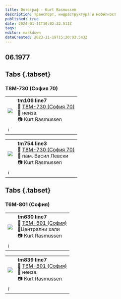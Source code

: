 ```yaml
---
title: Фотограф - Kurt Rasmussen
description: Транспорт, инфраструктура и мобилност
published: true
date: 2024-01-11T10:02:32.511Z
tags: 
editor: markdown
dateCreated: 2023-11-19T15:20:03.543Z
---
```


## 06.1977
## Tabs {.tabset}
### Т8М-730 (София 70)

<!--следващ пост--> 
<div class="table-responsive"><table style="width:100%"><tr>
<td><img src="https://lh3.google.com/u/0/d/1k9FOU0CVY00Xgl4BjnPybtGY2f2NEM2V"></td>
<td><b>tm106 line7</b><br> 🚋 <a href="/bg/public-transport/fleet-list/1970-T8M-730">Т8М-730 (София 70)</a><br>📌 неизв. <br> 📷 Kurt Rasmussen<br></td></tr>
  <td colspan=2 >ℹ️ </td></table></div>

<!--следващ пост--> 
<div class="table-responsive"><table style="width:100%"><tr>
<td><img src="https://lh3.google.com/u/0/d/1jmx63lD_nManCJPIfWn6p80jQtpECfSQ"></td>
<td><b>tm754 line3</b><br> 🚋 <a href="/bg/public-transport/fleet-list/1970-T8M-730">Т8М-730 (София 70)</a><br>📌 пам. Васил Левски <br> 📷 Kurt Rasmussen<br></td></tr>
  <td colspan=2 >ℹ️ </td></table></div>
  

  
 ## Tabs {.tabset}
### Т6М-801 (София) 
  
<!--следващ пост--> 
<div class="table-responsive"><table style="width:100%"><tr>
<td><img src="https://lh3.google.com/u/0/d/1-B5g0gk8DNCQntfWqQjP0-y7E2nulO9S"></td>
<td><b>tm630 line7</b><br> 🚋 <a href="/bg/public-transport/fleet-list/965-T6M-801">Т6М-801 (София)</a><br>📌Централни хали <br> 📷 Kurt Rasmussen<br></td></tr>
  <td colspan=2 >ℹ️ </td></table></div>
  

  <!--следващ пост--> 
<div class="table-responsive"><table style="width:100%"><tr>
<td><img src="https://lh3.google.com/u/0/d/1pAN3xMuGy4spPoUoaYThasOWSsgm5xbB"></td>
<td><b>tm839 line7</b><br> 🚋 <a href="/bg/public-transport/fleet-list/965-T6M-801">Т6М-801 (София)</a><br>📌 неизв. <br> 📷 Kurt Rasmussen<br></td></tr>
  <td colspan=2 >ℹ️ </td></table></div>
  
  
  
 